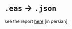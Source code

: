 # `.eas` -> `.json`

see the report [here](https://docs.google.com/document/d/1VCoIuhqP6gg67JRliLZA_mz2y3dcsT9A/edit?usp=sharing&ouid=103342108634855201277&rtpof=true&sd=true) [in persian]